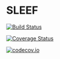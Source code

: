 # SLEEF

[![Build Status](https://travis-ci.org/oxinabox/SLEEF.jl.svg?branch=master)](https://travis-ci.org/oxinabox/SLEEF.jl)

[![Coverage Status](https://coveralls.io/repos/oxinabox/SLEEF.jl/badge.svg?branch=master&service=github)](https://coveralls.io/github/oxinabox/SLEEF.jl?branch=master)

[![codecov.io](http://codecov.io/github/oxinabox/SLEEF.jl/coverage.svg?branch=master)](http://codecov.io/github/oxinabox/SLEEF.jl?branch=master)
